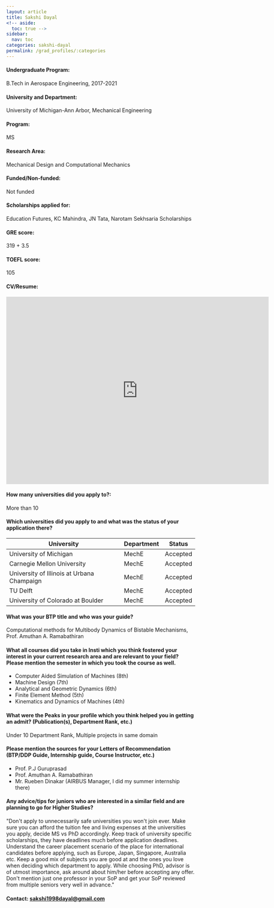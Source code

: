 ```yaml
---
layout: article
title: Sakshi Dayal
<!-- aside:
  toc: true -->
sidebar:
  nav: toc
categories: sakshi-dayal
permalink: /grad_profiles/:categories
---
```


<!-- # Hi, this is the page for Sakshi Dayal.  -->
<!-- Write Program if different from Btech Aero-->
#### Undergraduate Program:
B.Tech in Aerospace Engineering, 2017-2021

#### University and Department:
University of Michigan-Ann Arbor, Mechanical Engineering

#### Program:
MS
#### Research Area: 
Mechanical Design and Computational Mechanics

#### Funded/Non-funded:
Not funded

#### Scholarships applied for:
Education Futures, KC Mahindra, JN Tata, Narotam Sekhsaria Scholarships

#### GRE score: 
319 + 3.5

#### TOEFL score: 
105

#### CV/Resume:

<center>
	<embed src="http://docs.google.com/gview?a=v&pid=explorer&chrome=false&api=true&embedded=true&srcid=15mIbZgk1vTjkyEUJj2BPAsZ6IK-f4N8X&hl=en&embedded=true" width="700" height="500">
</center>

#### How many universities did you apply to?: 
More than 10

#### Which universities did you apply to and what was the status of your application there?

| University | Department | Status | 
| -----------|------------|--------|
| University of Michigan       | MechE       | Accepted   |
|Carnegie Mellon University| MechE|Accepted|
|University of Illinois at Urbana Champaign|MechE|Accepted|
|TU Delft|MechE|Accepted|
|University of Colorado at Boulder|MechE|Accepted|


#### What was your BTP title and who was your guide?
Computational methods for Multibody Dynamics of Bistable Mechanisms, Prof. Amuthan A. Ramabathiran

#### What all courses did you take in Insti which you think fostered your interest in your current research area and are relevant to your field? Please mention the semester in which you took the course as well.
* Computer Aided Simulation of Machines (8th)
* Machine Design (7th)
* Analytical and Geometric Dynamics (6th)
* Finite Element Method (5th)
* Kinematics and Dynamics of Machines (4th)

#### What were the Peaks in your profile which you think helped you in getting an admit? (Publication(s), Department Rank, etc.)
Under 10 Department Rank, Multiple projects in same domain

#### Please mention the sources for your Letters of Recommendation (BTP/DDP Guide, Internship guide, Course Instructor, etc.)
* Prof. P.J Guruprasad
* Prof. Amuthan A. Ramabathiran
* Mr. Rueben Dinakar (AIRBUS Manager, I did my summer internship there)

#### Any advice/tips for juniors who are interested in a similar field and are planning to go for Higher Studies?
"Don't apply to unnecessarily safe universities you won't join ever. 
Make sure you can afford the tuition fee and living expenses at the universities you apply, decide MS vs PhD accordingly. 
Keep track of university specific scholarships, they have deadlines much before application deadlines. 
Understand the career placement scenario of the place for international candidates before applying, such as Europe, Japan, Singapore, Australia etc. 
Keep a good mix of subjects you are good at and the ones you love when deciding which department to apply. 
While choosing PhD, advisor is of utmost importance, ask around about him/her before accepting any offer. 
Don't mention just one professor in your SoP and get your SoP reviewed from multiple seniors very well in advance."

#### Contact: [sakshi1998dayal@gmail.com](mailto:sakshi1998dayal@gmail.com)